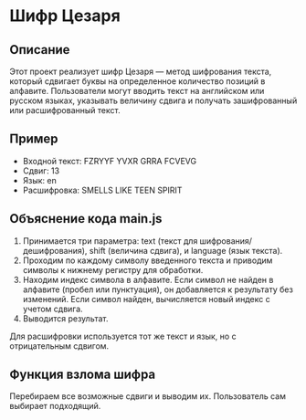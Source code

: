 # Шифр Цезаря

## Описание

Этот проект реализует шифр Цезаря — метод шифрования текста, который сдвигает буквы на определенное количество позиций в алфавите. 
Пользователи могут вводить текст на английском или русском языках, указывать величину сдвига и получать зашифрованный или расшифрованный текст.

## Пример

- Входной текст: FZRYYF YVXR GRRA FCVEVG
- Сдвиг: 13
- Язык: en
- Расшифровка: SMELLS LIKE TEEN SPIRIT

## Объяснение кода main.js 

1) Принимается три параметра: text (текст для шифрования/дешифрования), shift (величина сдвига), и language (язык текста).
2) Проходим по каждому символу введенного текста и приводим символы к нижнему регистру для обработки.
3) Находим индекс символа в алфавите.
   Если символ не найден в алфавите (пробел или пунктуация), он добавляется к результату без изменений.
   Если символ найден, вычисляется новый индекс с учетом сдвига.
4) Выводится результат. 

Для расшифровки используется тот же текст и язык, но с отрицательным сдвигом.

## Функция взлома шифра

Перебираем все возможные сдвиги и выводим их. Пользователь сам выбирает подходящий. 


